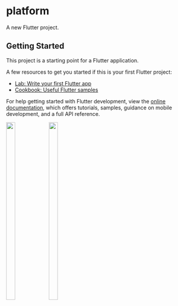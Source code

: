 # platform

A new Flutter project.

## Getting Started

This project is a starting point for a Flutter application.

A few resources to get you started if this is your first Flutter project:

- [Lab: Write your first Flutter app](https://docs.flutter.dev/get-started/codelab)
- [Cookbook: Useful Flutter samples](https://docs.flutter.dev/cookbook)

For help getting started with Flutter development, view the
[online documentation](https://docs.flutter.dev/), which offers tutorials,
samples, guidance on mobile development, and a full API reference.
<p>
   <img src = "https://user-images.githubusercontent.com/121473709/229274736-e36bfba4-2a12-401a-ab51-13aea986c810.png" width=22% height=35%>
  <img src = "https://user-images.githubusercontent.com/121473709/229274747-93911b17-47b7-4fdb-bfec-c11e4788e14f.png" width=22% height=35%>
</p>

